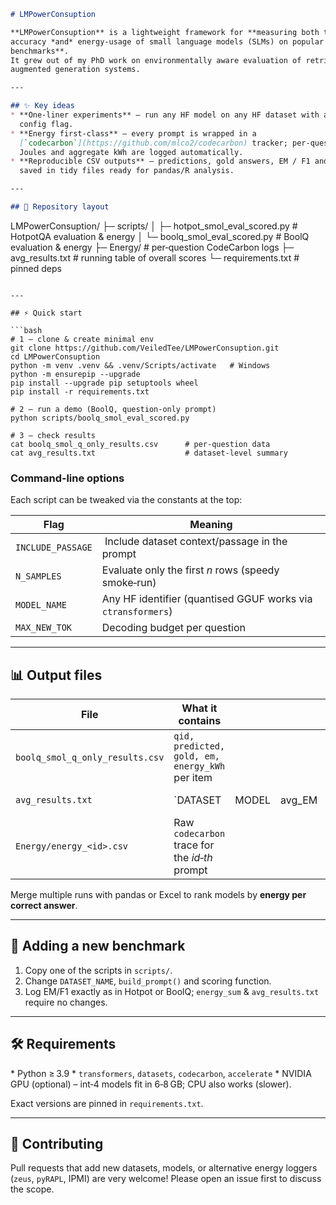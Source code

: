 ```markdown
# LMPowerConsuption

**LMPowerConsuption** is a lightweight framework for **measuring both the
accuracy *and* energy‑usage of small language models (SLMs) on popular QA
benchmarks**.  
It grew out of my PhD work on environmentally aware evaluation of retrieval‑
augmented generation systems.

---

## ✨ Key ideas
* **One‑liner experiments** – run any HF model on any HF dataset with a single
  config flag.  
* **Energy first‑class** – every prompt is wrapped in a
  [`codecarbon`](https://github.com/mlco2/codecarbon) tracker; per‑question
  Joules and aggregate kWh are logged automatically.  
* **Reproducible CSV outputs** – predictions, gold answers, EM / F1 and kWh are
  saved in tidy files ready for pandas/R analysis.

---

## 🔖 Repository layout
```

LMPowerConsuption/
├─ scripts/
│  ├─ hotpot\_smol\_eval\_scored.py   # HotpotQA evaluation & energy
│  └─ boolq\_smol\_eval\_scored.py    # BoolQ evaluation & energy
├─ Energy/                         # per‑question CodeCarbon logs
├─ avg\_results.txt                 # running table of overall scores
└─ requirements.txt                # pinned deps

````

---

## ⚡️ Quick start

```bash
# 1 — clone & create minimal env
git clone https://github.com/VeiledTee/LMPowerConsuption.git
cd LMPowerConsuption
python -m venv .venv && .venv/Scripts/activate   # Windows
python -m ensurepip --upgrade
pip install --upgrade pip setuptools wheel
pip install -r requirements.txt

# 2 — run a demo (BoolQ, question‑only prompt)
python scripts/boolq_smol_eval_scored.py

# 3 — check results
cat boolq_smol_q_only_results.csv      # per‑question data
cat avg_results.txt                    # dataset‑level summary
````

### Command‑line options

Each script can be tweaked via the constants at the top:

| Flag              | Meaning                                                      |
| ----------------- | ------------------------------------------------------------ |
| `INCLUDE_PASSAGE` |  Include dataset context/passage in the prompt               |
| `N_SAMPLES`       | Evaluate only the first *n* rows (speedy smoke‑run)          |
| `MODEL_NAME`      | Any HF identifier (quantised GGUF works via `ctransformers`) |
| `MAX_NEW_TOK`     | Decoding budget per question                                 |

---

## 📊 Output files

| File                            | What it contains                                |       |         |                            |
| ------------------------------- | ----------------------------------------------- | ----- | ------- | -------------------------- |
| `boolq_smol_q_only_results.csv` | `qid, predicted, gold, em, energy_kWh` per item |       |         |                            |
| `avg_results.txt`               | \`DATASET                                       | MODEL | avg\_EM | avg\_energy\_kWh\` per run |
| `Energy/energy_<id>.csv`        | Raw `codecarbon` trace for the *id‑th* prompt   |       |         |                            |

Merge multiple runs with pandas or Excel to rank models by **energy per correct
answer**.

---

## 🔌 Adding a new benchmark

1. Copy one of the scripts in `scripts/`.
2. Change `DATASET_NAME`, `build_prompt()` and scoring function.
3. Log EM/F1 exactly as in Hotpot or BoolQ; `energy_sum` & `avg_results.txt`
   require no changes.

---

## 🛠 Requirements

\* Python ≥ 3.9
\* `transformers`, `datasets`, `codecarbon`, `accelerate`
\* NVIDIA GPU (optional) – int‑4 models fit in 6‑8 GB; CPU also works (slower).

Exact versions are pinned in `requirements.txt`.

---

## 🤝 Contributing

Pull requests that add new datasets, models, or alternative energy loggers
(`zeus`, `pyRAPL`, IPMI) are very welcome!  Please open an issue first to
discuss the scope.
